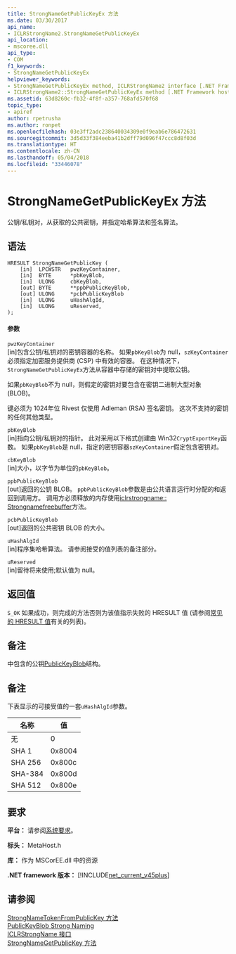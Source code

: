 ```yaml
---
title: StrongNameGetPublicKeyEx 方法
ms.date: 03/30/2017
api_name:
- ICLRStrongName2.StrongNameGetPublicKeyEx
api_location:
- mscoree.dll
api_type:
- COM
f1_keywords:
- StrongNameGetPublicKeyEx
helpviewer_keywords:
- StrongNameGetPublicKeyEx method, ICLRStrongName2 interface [.NET Framework hosting]
- ICLRStrongName2::StrongNameGetPublicKeyEx method [.NET Framework hosting]
ms.assetid: 63d8260c-fb32-4f8f-a357-768afd570f68
topic_type:
- apiref
author: rpetrusha
ms.author: ronpet
ms.openlocfilehash: 03e3ff2adc238640034309e0f9eab6e786472631
ms.sourcegitcommit: 3d5d33f384eeba41b2dff79d096f47ccc8d8f03d
ms.translationtype: HT
ms.contentlocale: zh-CN
ms.lasthandoff: 05/04/2018
ms.locfileid: "33446078"
---
```

# <a name="strongnamegetpublickeyex-method"></a>StrongNameGetPublicKeyEx 方法
公钥/私钥对，从获取的公共密钥，并指定哈希算法和签名算法。  
  
## <a name="syntax"></a>语法  
  
```  
HRESULT StrongNameGetPublicKey (   
    [in]  LPCWSTR   pwzKeyContainer,  
    [in]  BYTE      *pbKeyBlob,  
    [in]  ULONG     cbKeyBlob,  
    [out] BYTE      **ppbPublicKeyBlob,  
    [out] ULONG     *pcbPublicKeyBlob  
    [in]  ULONG     uHashAlgId,  
    [in]  ULONG     uReserved,  
);  
```  
  
#### <a name="parameters"></a>参数  
 `pwzKeyContainer`  
 [in]包含公钥/私钥对的密钥容器的名称。 如果`pbKeyBlob`为 null，`szKeyContainer`必须指定加密服务提供商 (CSP) 中有效的容器。 在这种情况下，`StrongNameGetPublicKeyEx`方法从容器中存储的密钥对中提取公钥。  
  
 如果`pbKeyBlob`不为 null，则假定的密钥对要包含在密钥二进制大型对象 (BLOB)。  
  
 键必须为 1024年位 Rivest 仅使用 Adleman (RSA) 签名密钥。 这次不支持的密钥的任何其他类型。  
  
 `pbKeyBlob`  
 [in]指向公钥/私钥对的指针。 此对采用以下格式创建由 Win32`CryptExportKey`函数。 如果`pbKeyBlob`是 null，指定的密钥容器`szKeyContainer`假定包含密钥对。  
  
 `cbKeyBlob`  
 [in]大小，以字节为单位的`pbKeyBlob`。  
  
 `ppbPublicKeyBlob`  
 [out]返回的公钥 BLOB。 `ppbPublicKeyBlob`参数是由公共语言运行时分配的和返回到调用方。 调用方必须释放的内存使用[iclrstrongname:: Strongnamefreebuffer](../../../../docs/framework/unmanaged-api/hosting/iclrstrongname-strongnamefreebuffer-method.md)方法。  
  
 `pcbPublicKeyBlob`  
 [out]返回的公共密钥 BLOB 的大小。  
  
 `uHashAlgId`  
 [in]程序集哈希算法。 请参阅接受的值列表的备注部分。  
  
 `uReserved`  
 [in]留待将来使用;默认值为 null。  
  
## <a name="return-value"></a>返回值  
 `S_OK` 如果成功，则完成的方法否则为该值指示失败的 HRESULT 值 (请参阅[常见的 HRESULT 值](http://go.microsoft.com/fwlink/?LinkId=213878)有关的列表)。  
  
## <a name="remarks"></a>备注  
 中包含的公钥[PublicKeyBlob](../../../../docs/framework/unmanaged-api/strong-naming/publickeyblob-structure.md)结构。  
  
## <a name="remarks"></a>备注  
 下表显示的可接受值的一套`uHashAlgId`参数。  
  
|名称|值|  
|----------|-----------|  
|无|0|  
|SHA 1|0x8004|  
|SHA 256|0x800c|  
|SHA-384|0x800d|  
|SHA 512|0x800e|  
  
## <a name="requirements"></a>要求  
 **平台：** 请参阅[系统要求](../../../../docs/framework/get-started/system-requirements.md)。  
  
 **标头：** MetaHost.h  
  
 **库：** 作为 MSCorEE.dll 中的资源  
  
 **.NET framework 版本：** [!INCLUDE[net_current_v45plus](../../../../includes/net-current-v45plus-md.md)]  
  
## <a name="see-also"></a>请参阅  
 [StrongNameTokenFromPublicKey 方法](../../../../docs/framework/unmanaged-api/hosting/iclrstrongname-strongnametokenfrompublickey-method.md)  
 [PublicKeyBlob Strong Naming](../../../../docs/framework/unmanaged-api/strong-naming/publickeyblob-structure.md)  
 [ICLRStrongName 接口](../../../../docs/framework/unmanaged-api/hosting/iclrstrongname-interface.md)  
 [StrongNameGetPublicKey 方法](../../../../docs/framework/unmanaged-api/hosting/iclrstrongname-strongnamegetpublickey-method.md)
